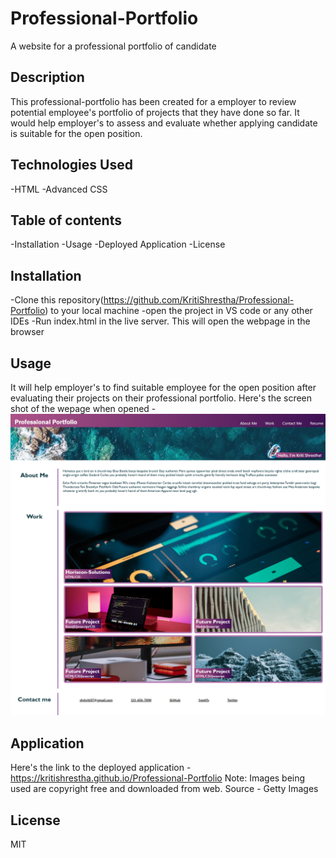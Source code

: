 # Professional-Portfolio
A website for a professional portfolio of candidate

## Description
This professional-portfolio has been created for a employer to review potential employee's portfolio of projects that they have done so far.
It would help employer's to assess and evaluate whether applying candidate is suitable for the open position.

## Technologies Used
-HTML
-Advanced CSS

## Table of contents
-Installation
-Usage
-Deployed Application
-License

## Installation
-Clone this repository(https://github.com/KritiShrestha/Professional-Portfolio) to your local machine 
-open the project in VS code or any other IDEs
-Run index.html in the live server. This will open the webpage in the browser

## Usage
It will help employer's to find suitable employee for the open position after evaluating their projects on their professional portfolio. Here's the screen shot of the wepage when opened -
![Image is the screenshot of homepage of Professional Portfolio](./develop/assets/images/Professional-Portfolio_screenshot.png)

## Application
Here's the link to the deployed application - https://kritishrestha.github.io/Professional-Portfolio
Note: Images being used are copyright free and downloaded from web. Source - Getty Images

## License
MIT
